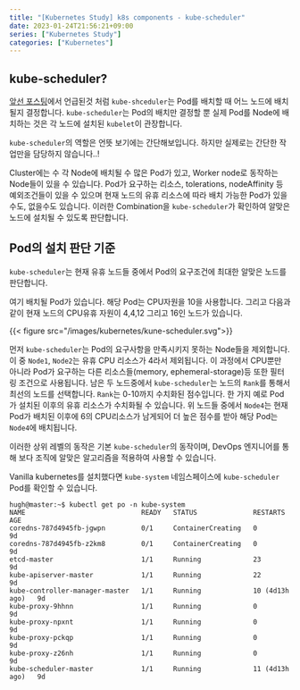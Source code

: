 ```yaml
---
title: "[Kubernetes Study] k8s components - kube-scheduler"
date: 2023-01-24T21:56:21+09:00
series: ["Kubernetes Study"]
categories: ["Kubernetes"]
---
```


## kube-scheduler?

[앞선 포스팅](https://moo-woong.github.io/posts/kubernetes/kubernetes-study-1/#kube-scheduler)에서 언급된것 처럼 `kube-shceduler`는 Pod를 배치할 때 어느 노드에 배치될지 결정합니다. `kube-scheduler`는 Pod의 배치만 결정할 뿐 실제 Pod를 Node에 배치하는 것은 각 노드에 설치된 `kubelet`이 관장합니다. 

`kube-scheduler`의 역할은 언뜻 보기에는 간단해보입니다. 하지만 실제로는 간단한 작업만을 담당하지 않습니다..! 

Cluster에는 수 각 Node에 배치될 수 많은 Pod가 있고, Worker node로 동작하는 Node들이 있을 수 있습니다. Pod가 요구하는 리소스, tolerations, nodeAffinity 등 예외조건들이 있을 수 있으며 현재 노드의 유휴 리소스에 따라 배치 가능한 Pod가 있을 수도, 없을수도 있습니다. 이러한 Combination을 `kube-scheduler`가 확인하여 알맞은 노드에 설치될 수 있도록 판단합니다.

## Pod의 설치 판단 기준
`kube-scheduler`는 현재 유휴 노드들 중에서 Pod의 요구조건에 최대한 알맞은 노드를 판단합니다. 

여기 배치될 Pod가 있습니다. 해당 Pod는 CPU자원을 10을 사용합니다. 그리고 다음과 같이 현재 노드의 CPU유휴 자원이 4,4,12 그리고 16인 노드가 있습니다.

{{< figure src="/images/kubernetes/kune-scheduler.svg">}}

먼저 `kube-scheduler`는 Pod의 요구사항을 만족시키지 못하는 Node들을 제외합니다. 이 중 `Node1`, `Node2`는 유휴 CPU 리소스가 4라서 제외됩니다. 이 과정에서 CPU뿐만 아니라 Pod가 요구하는 다른 리소스들(memory, ephemeral-storage)등 또한 필터링 조건으로 사용됩니다. 남은 두 노드중에서 `kube-scheduler`는 노드의 `Rank`를 통해서 최선의 노드를 선택합니다. `Rank`는 0-10까지 수치화된 점수입니다. 한 가지 예로 Pod가 설치된 이후의 유휴 리소스가 수치화될 수 있습니다. 위 노드들 중에서 `Node4`는 현재 Pod가 배치된 이후에 6의 CPU리소스가 남게되어 더 높은 점수를 받아 해당 Pod는 `Node4`에 배치됩니다.

이러한 상위 레벨의 동작은 기본 `kube-scheduler`의 동작이며, DevOps 엔지니어를 통해 보다 조직에 알맞은 알고리즘을 적용하여 사용할 수 있습니다.

Vanilla kubernetes를 설치했다면 `kube-system` 네임스페이스에 `kube-scheduler` Pod를 확인할 수 있습니다.

```
hugh@master:~$ kubectl get po -n kube-system
NAME                             READY   STATUS              RESTARTS         AGE
coredns-787d4945fb-jgwpn         0/1     ContainerCreating   0                9d
coredns-787d4945fb-z2km8         0/1     ContainerCreating   0                9d
etcd-master                      1/1     Running             23               9d
kube-apiserver-master            1/1     Running             22               9d
kube-controller-manager-master   1/1     Running             10 (4d13h ago)   9d
kube-proxy-9hhnn                 1/1     Running             0                9d
kube-proxy-npxnt                 1/1     Running             0                9d
kube-proxy-pckqp                 1/1     Running             0                9d
kube-proxy-z26nh                 1/1     Running             0                9d
kube-scheduler-master            1/1     Running             11 (4d13h ago)   9d
```
